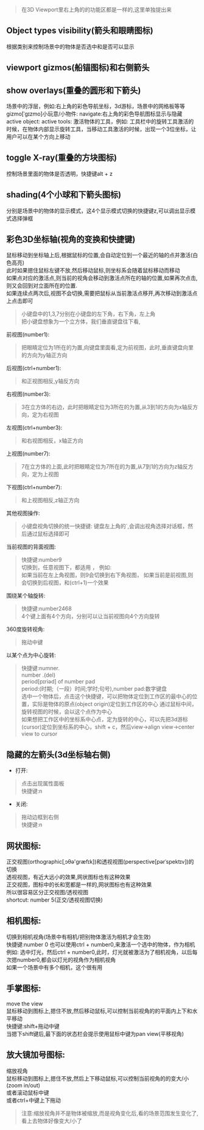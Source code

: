 >在3D Viewport里右上角的的功能区都是一样的,这里单独提出来

## Object types visibility(箭头和眼睛图标)
根据类别来控制场景中的物体是否选中和是否可以显示

## viewport gizmos(船锚图标)和右侧箭头

## show overlays(重叠的圆形和下箭头)
 场景中的浮层，例如:右上角的彩色导航坐标，3d游标，场景中的网格板等等
        gizmo[ˈɡɪzmo]小玩意/小物件:
            navigate:右上角的彩色导航图标显示与隐藏
            active object:
            active tools: 激活物体的工具，例如: 工具栏中的旋转工具激活的时候，在物体内部显示旋转工具，当移动工具激活的时候，出现一个3位坐标，让用户可以在某个方向上移动
## toggle X-ray(重叠的方块图标)
 控制场景里面的物体是否透明，快捷键alt + z

## shading(4个小球和下箭头图标)
分别是场景中的物体的显示模式，这4个显示模式切换的快捷键z,可以调出显示模式选择弹框

 





## 彩色3D坐标轴(视角的变换和快捷键)
鼠标移动到坐标轴上后,根据鼠标的位置,会自动定位到一个最近的轴的点并激活(白色高亮)  
此时如果摁住鼠标左键不放,然后移动鼠标,则坐标系会随着鼠标移动而移动  
如果点对应的激活点,则当前的视角会移动到激活点所在的轴的位置,如果再次点击,则又会回到对立面所在的位置.  
如果连续点两次后,视图不会切换,需要把鼠标从当前激活点移开,再次移动到激活点上点击即可

>小键盘中的1,3,7分别在小键盘的左下角，右下角，左上角  
把小键盘想象为一个立方体，我们垂直键盘往下看,

前视图(number1):
>把眼睛定位为1所在的为置,向键盘里面看,定为前视图，此时,垂直键盘向里的方向为y轴正方向  

后视图(ctrl+number1):  
>和正视图相反,y轴反方向  

右视图(number3):
>3在立方体的右边，此时把眼睛定位为3所在的为置,从3到1的方向为x轴反方向，定为右视图

左视图(ctrl+number3):
>和右视图相反，x轴正方向

上视图(number7):
>7在立方体的上面,此时把眼睛定位为7所在的为置,从7到1的方向为z轴反方向，定为上视图

下视图(ctrl+number7):
>和上视图相反,z轴正方向


其他视图操作:
>小键盘视角切换的统一快捷键:
键盘左上角的`,会调出视角选择对话框，然后通过鼠标选择即可
 
当前视图的背面视图:  
>快捷键:number9  
切换到，任意视图下，都适用  ，
例如:  
如果当前在左上角视图，则9会切换到右下角视图， 
如果当前是前视图,则会切换到后视图，和(ctrl+1)一个效果


围绕某个轴旋转:
>快捷键:number2468  
4个键上面有4个方向，分别可以让当前视图向4个方向旋转

360度旋转视角:
>拖动中键

以某个点为中心旋转:
>快捷键:numner.  
number .(del)  
period[pɪriəd] of number pad  
period:(时期;（一段）时间;学时;句号),number pad:数字键盘  
选中一个物体后，点击这个快捷键，可以把物体定位到工作区的最中心的位置，实际是物体的原点(object origin)定位到工作区的中心
通过鼠标中间，旋转视图的时候，会以这个点作为中心  
如果想把工作区中的坐标系中心点，定为旋转的中心，可以先把3d游标(cursor)定位到坐标系的中心，shift + c，然后view->align view->center view to cursor




## 隐藏的左箭头(3d坐标轴右侧)
- 打开:
>点击出现属性面板  
快捷键:n
- 关闭:
>拖动边框到右侧  
快捷键:n




## 网状图标:
正交视图(orthographic[ˌɔθə'ɡræfɪk])和透视视图(perspective[pərˈspektɪv])的切换  
透视视图，有近大远小的效果,网状图标也有这种效果  
正交视图，图标中的长和宽都是一样的,网状图标也有这种效果  
所以很容易区分正交视图/透视视图  
shortcut: number 5(正交/透视视图切换)
 



## 相机图标:
切换到相机视角(场景中有相机/把别物体激活为相机才会生效)   
快捷键:number 0
也可以使用ctrl + number0,来激活一个选中的物体，作为相机  
例如: 选中灯光，然后ctrl + number0,此时，灯光就被激活为了相机视角，以后每次摁number0,都会以灯光的视角作为相机视角  
如果一个场景中有多个相机，这个很有用




## 手掌图标:
move the view  
鼠标移动到图标上,摁住不放,然后移动鼠标,可以控制当前视角的的平面内上下和水平移动  
快捷键:shift+拖动中键  
当摁下shift键后,最下面的状态栏会提示使用鼠标中键为pan view(平移视角)




## 放大镜加号图标:
缩放视角  
鼠标移动到图标上,摁住不放,然后上下移动鼠标,可以控制当前视角的的变大/小(zoom in/out)  
或者滚动鼠标中键  
或者ctrl+中键上下拖动  
>注意:缩放视角并不是物体被缩放,而是视角变化后,看的场景范围发生变化了,看上去物体好像变大/小了







		
 